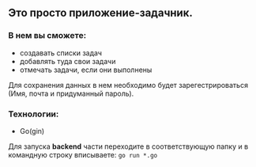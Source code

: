 ## Это просто приложение-задачник.

### В нем вы сможете:
 - создавать списки задач
 - добавлять туда свои задачи 
 - отмечать задачи, если они выполнены

Для сохранения данных в нем необходимо будет зарегестрироваться (Имя, почта и придуманный пароль).

### Технологии:
 - Go(gin)

Для запуска **backend** части переходите в соответствующую папку и в командную строку вписываете:
`go run *.go`
